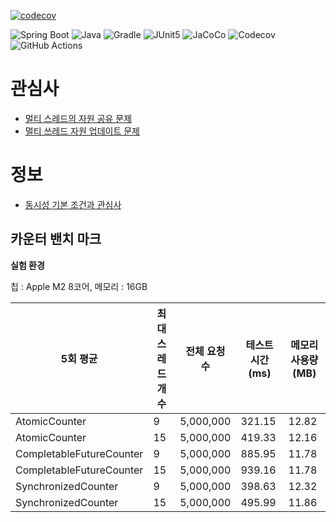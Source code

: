 [![codecov](https://codecov.io/gh/spring-templates/spring-concurrency-thread/graph/badge.svg?token=N3GEH8C5K7)](https://codecov.io/gh/spring-templates/spring-concurrency-thread)

![Spring Boot](https://img.shields.io/badge/Spring%20Boot-6DB33F?logo=springboot&logoColor=white)
![Java](https://img.shields.io/badge/Java-ED8B00?logoColor=white)
![Gradle](https://img.shields.io/badge/Gradle-02303A?logo=gradle&logoColor=white)
![JUnit5](https://img.shields.io/badge/JUnit5-25A162?logo=junit5&logoColor=white)
![JaCoCo](https://img.shields.io/badge/JaCoCo-D22128?logo=jacoco&logoColor=white)
![Codecov](https://img.shields.io/badge/Codecov-F01F7A?logo=codecov&logoColor=white)
![GitHub Actions](https://img.shields.io/badge/GitHub%20Actions-2088FF?logo=githubactions&logoColor=white)

# 관심사

- [멀티 스레드의 자원 공유 문제](https://github.com/spring-templates/spring-concurrency-thread/discussions/16)
- [멀티 쓰레드 자원 업데이트 문제](https://github.com/spring-templates/spring-concurrency-thread/discussions/17)

# 정보

- [동시성 기본 조건과 관심사](https://github.com/spring-templates/spring-concurrency-thread/discussions/2)

## 카운터 밴치 마크

**실험 환경**

칩 : Apple M2 8코어, 
메모리 : 16GB

| 5회 평균 | 최대 스레드 개수 | 전체 요청 수 | 테스트 시간(ms) | 메모리 사용량(MB) |
| --- | --- | --- | --- | --- |
| AtomicCounter | 9 | 5,000,000 | 321.15 | 12.82 |
| AtomicCounter | 15 | 5,000,000 | 419.33 | 12.16 |
| CompletableFutureCounter | 9 | 5,000,000 | 885.95 | 11.78 |
| CompletableFutureCounter | 15 | 5,000,000 | 939.16 | 11.78 |
| SynchronizedCounter | 9 | 5,000,000 | 398.63 | 12.32 |
| SynchronizedCounter | 15 | 5,000,000 | 495.99 | 11.86 |